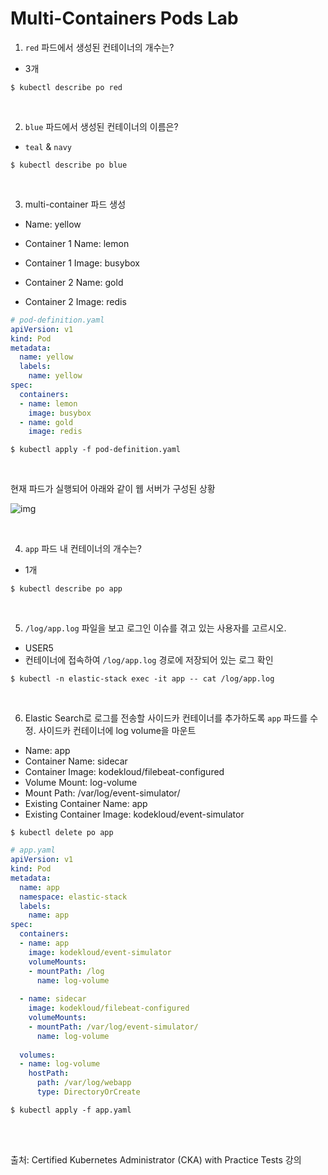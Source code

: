 # Multi-Containers Pods Lab

1. `red` 파드에서 생성된 컨테이너의 개수는?

- 3개

```
$ kubectl describe po red
```

<br>

2. `blue` 파드에서 생성된 컨테이너의 이름은?

- `teal` & `navy`

```
$ kubectl describe po blue
```

<br>

3. multi-container 파드 생성

- Name: yellow

- Container 1 Name: lemon
- Container 1 Image: busybox
- Container 2 Name: gold
- Container 2 Image: redis

```yaml
# pod-definition.yaml
apiVersion: v1
kind: Pod
metadata:
  name: yellow
  labels:
    name: yellow
spec:
  containers:
  - name: lemon
    image: busybox
  - name: gold
    image: redis
```

```
$ kubectl apply -f pod-definition.yaml
```

<br>

현재 파드가 실행되어 아래와 같이 웹 서버가 구성된 상황

![img](https://res.cloudinary.com/dezmljkdo/image/upload/v1627191939/kubernetes-ckad-elastic-stack_oacdz5.png)

<br>

4. `app` 파드 내 컨테이너의 개수는?

- 1개

```
$ kubectl describe po app
```

<br>

5. `/log/app.log` 파일을 보고 로그인 이슈를 겪고 있는 사용자를 고르시오.

- USER5
- 컨테이너에 접속하여 `/log/app.log` 경로에 저장되어 있는 로그 확인

```
$ kubectl -n elastic-stack exec -it app -- cat /log/app.log
```

<br>

6. Elastic Search로 로그를 전송할 사이드카 컨테이너를 추가하도록 `app` 파드를 수정. 사이드카 컨테이너에 log volume을 마운트

- Name: app
- Container Name: sidecar
- Container Image: kodekloud/filebeat-configured
- Volume Mount: log-volume
- Mount Path: /var/log/event-simulator/
- Existing Container Name: app
- Existing Container Image: kodekloud/event-simulator

```
$ kubectl delete po app
```

```yaml
# app.yaml
apiVersion: v1
kind: Pod
metadata:
  name: app
  namespace: elastic-stack
  labels:
    name: app
spec:
  containers:
  - name: app
    image: kodekloud/event-simulator
    volumeMounts:
    - mountPath: /log
      name: log-volume
  
  - name: sidecar
    image: kodekloud/filebeat-configured
    volumeMounts:
    - mountPath: /var/log/event-simulator/
      name: log-volume
      
  volumes:
  - name: log-volume
    hostPath:
      path: /var/log/webapp
      type: DirectoryOrCreate
```

```
$ kubectl apply -f app.yaml
```

<br>

<br>

출처: Certified Kubernetes Administrator (CKA) with Practice Tests 강의